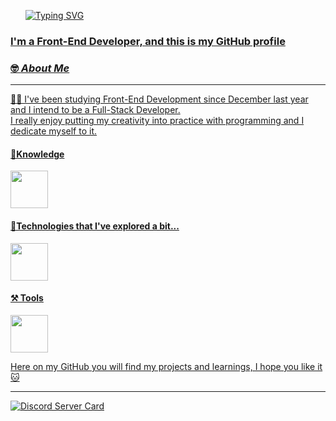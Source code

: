 <!-- TITLE -->
<div id="user-content-toc">
  <ul align="left">  
     <a href="https://git.io/typing-svg">
     <img src="https://readme-typing-svg.demolab.com?font=Fira+Code&weight=500&size=22&pause=1000&color=009903&left=true&Left=true&random=false&width=524&lines=Hello+World,+I'm+Angelo." alt="Typing SVG">
  </ul>
</div>

       
### I'm a Front-End Developer, and this is my GitHub profile

### 🤓 _About Me_ 
----
👨‍💻 I've been studying Front-End Development since December last year and I intend to be a Full-Stack Developer.  
I really enjoy putting my creativity into practice with programming and I dedicate myself to it. 

#### 🧠Knowledge
<div>
  <img src="https://skillicons.dev/icons?i=html,css,js" height="60"/>
</div>

#### 🤔Technologies that I've explored a bit...
<div>
  <img src="https://skillicons.dev/icons?i=py,nodejs,bootstrap" height="60"/>
</div>

#### ⚒️ Tools
<div>
  <img src="https://skillicons.dev/icons?i=vscode,github" height="60"/>
</div>  


Here on my GitHub you will find my projects and learnings, I hope you like it🐱

---
[![Discord Server Card](https://cardzera.onrender.com/api/1112920281367973900?t={timestamp})](https://discord.gg/servidordosprogramadores)

